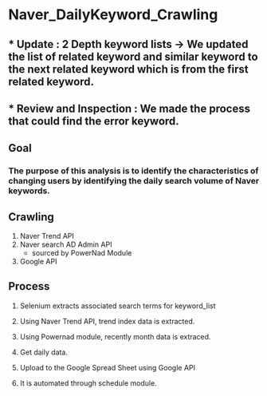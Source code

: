 # Naver_DailyKeyword_Crawling

## * Update : 2 Depth keyword lists -> We updated the list of related keyword and similar keyword to the next related keyword which is from the first related keyword. 
## * Review and Inspection : We made the process that could find the error keyword.
## Goal
### The purpose of this analysis is to identify the characteristics of changing users by identifying the daily search volume of Naver keywords.

## Crawling 
1. Naver Trend API 
2. Naver search AD Admin API 
   * sourced by PowerNad Module 
3. Google API 

## Process
1. Selenium extracts associated search terms for keyword_list 

2. Using Naver Trend API, trend index data is extracted.

3. Using Powernad module, recently month data is extraced.

4. Get daily data.

5. Upload to the Google Spread Sheet using Google API

6. It is automated through schedule module.
